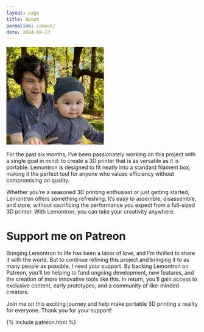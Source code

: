 ```yaml
---
layout: page
title: About
permalink: /about/
date: 2024-08-13
---
```


<img src="/assets/about/james.jpg" height="256" width="256"/>

For the past six months, I’ve been passionately working on this project with a single goal in mind: to create a 3D printer that is as versatile as it is portable. Lemontron is designed to fit neatly into a standard filament box, making it the perfect tool for anyone who values efficiency without compromising on quality.

Whether you’re a seasoned 3D printing enthusiast or just getting started, Lemontron offers something refreshing. It’s easy to assemble, disassemble, and store, without sacrificing the performance you expect from a full-sized 3D printer. With Lemontron, you can take your creativity anywhere.

# Support me on Patreon

Bringing Lemontron to life has been a labor of love, and I’m thrilled to share it with the world. But to continue refining this project and bringing it to as many people as possible, I need your support. By backing Lemontron on Patreon, you’ll be helping to fund ongoing development, new features, and the creation of more innovative tools like this. In return, you’ll gain access to exclusive content, early prototypes, and a community of like-minded creators.

Join me on this exciting journey and help make portable 3D printing a reality for everyone. Thank you for your support!

{% include patreon.html %}
